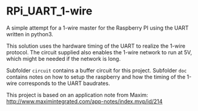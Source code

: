 RPi_UART_1-wire
===============

A simple attempt for a 1-wire master for the Raspberry PI using the UART
written in python3.

This solution uses the hardware timing of the UART to realize the 1-wire
protocol. The circuit supplied also enables the 1-wire network to run at 5V,
which might be needed if the network is long.

Subfolder `circuit` contains a buffer circuit for this project. Subfolder `doc`
contains notes on how to setup the raspberry and how the timing of the 1-wire
corresponds to the UART baudrates.

This project is based on an application note from Maxim:
http://www.maximintegrated.com/app-notes/index.mvp/id/214
